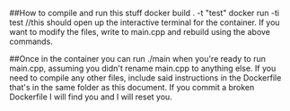 ##How to compile and run this stuff
docker build . -t "test"
docker run -ti test
//this should open up the interactive terminal for the container. If you want to modify the files, write to main.cpp and rebuild using the above commands.

##Once in the container
you can run ./main when you're ready to run main.cpp, assuming you didn't rename main.cpp to anything else. If you need to compile any other files, include said instructions in the Dockerfile that's in the same folder as this document. If you commit a broken Dockerfile I will find you and I will reset you.
